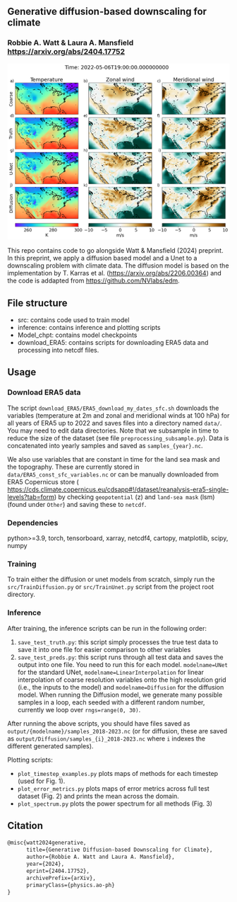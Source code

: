 ## Generative diffusion-based downscaling for climate
### Robbie A. Watt & Laura A. Mansfield      <https://arxiv.org/abs/2404.17752>

![plot](./example.png)

This repo contains code to go alongside Watt & Mansfield (2024) preprint. In this preprint, we apply a diffusion based model and a Unet to a downscaling problem with climate data. The diffusion model is based on the implementation by T. Karras et al. (<https://arxiv.org/abs/2206.00364>) and the code is addapted from <https://github.com/NVlabs/edm>.


## File structure
* src: contains code used to train model
* inference: contains inference and plotting scripts 
* Model_chpt: contains model checkpoints
* download_ERA5: contains scripts for downloading ERA5 data and processing into netcdf files.

## Usage
### Download ERA5 data
The script `download_ERA5/ERA5_download_my_dates_sfc.sh` downloads the variables (temperature at 2m and zonal and meridional winds at 100 hPa) for all years of ERA5 up to 2022 and saves files into a directory named `data/`. You may need to edit data directories. Note that we subsample in time to reduce the size of the dataset (see file `preprocessing_subsample.py`). Data is concatenated into yearly samples and saved as `samples_{year}.nc`. 

We also use variables that are constant in time for the land sea mask and the topography. These are currently stored in `data/ERA5_const_sfc_variables.nc` or can be manually downloaded from ERA5 Copernicus store ( https://cds.climate.copernicus.eu/cdsapp#!/dataset/reanalysis-era5-single-levels?tab=form) by checking `geopotential` (z) and `land-sea mask` (lsm) (found under `Other`) and saving these to `netcdf`. 

### Dependencies
python>=3.9, torch, tensorboard, xarray, netcdf4, cartopy, matplotlib, scipy, numpy

### Training
To train either the diffusion or unet models from scratch, simply run the `src/TrainDiffusion.py` or `src/TrainUnet.py` script from the project root directory.

### Inference
After training, the inference scripts can be run in the following order:
1. `save_test_truth.py`: this script simply processes the true test data to save it into one file for easier comparison to other variables
2. `save_test_preds.py`: this script runs through all test data and saves the output into one file. You need to run this for each model. `modelname=UNet` for the standard UNet, `modelname=LinearInterpolation` for linear interpolation of coarse resolution variables onto the high resolution grid (i.e., the inputs to the model) and `modelname=Diffusion` for the diffusion model. When running the Diffusion model, we generate many possible samples in a loop, each seeded with a different random number, currently we loop over `rngs=range(0, 30)`.

After running the above scripts, you should have files saved as `output/{modelname}/samples_2018-2023.nc` (or for diffusion, these are saved as `output/Diffusion/samples_{i}_2018-2023.nc` where `i` indexes the different generated samples).

Plotting scripts:
* `plot_timestep_examples.py` plots maps of methods for each timestep (used for Fig. 1).
* `plot_error_metrics.py` plots maps of error metrics across full test dataset (Fig. 2) and prints the mean across the domain.
* `plot_spectrum.py` plots the power spectrum for all methods (Fig. 3)


## Citation
```
@misc{watt2024generative,
      title={Generative Diffusion-based Downscaling for Climate}, 
      author={Robbie A. Watt and Laura A. Mansfield},
      year={2024},
      eprint={2404.17752},
      archivePrefix={arXiv},
      primaryClass={physics.ao-ph}
}
```

